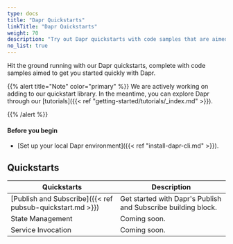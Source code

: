 ```yaml
---
type: docs
title: "Dapr Quickstarts"
linkTitle: "Dapr Quickstarts"
weight: 70
description: "Try out Dapr quickstarts with code samples that are aimed to get you started quickly with Dapr"
no_list: true
---
```


Hit the ground running with our Dapr quickstarts, complete with code samples aimed to get you started quickly with Dapr.

{{% alert title="Note" color="primary" %}}
 We are actively working on adding to our quickstart library. In the meantime, you can explore Dapr through our [tutorials]({{< ref "getting-started/tutorials/_index.md" >}}).

{{% /alert %}}


#### Before you begin

- [Set up your local Dapr environment]({{< ref "install-dapr-cli.md" >}}).

## Quickstarts

| Quickstarts               | Description                                                                                                                                                                                    |
|--------------------------|------------------------------------------------------------------------------------------------------------------------------------------------------------------------------------------------|
| [Publish and Subscribe]({{< ref pubsub-quickstart.md >}})            | Get started with Dapr's Publish and Subscribe building block. |
| State Management            | Coming soon. |
| Service Invocation            | Coming soon. |